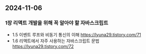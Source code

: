 ## 2024-11-06 

### 1장 리액트 개발을 위해 꼭 알아야 할 자바스크립트

- 1.5 이벤트 루프와 비동기 통신의 이해
 https://lyuna29.tistory.com/71
- 1.6 리액트에서 자주 사용하는 자바스크립트 문법
   https://lyuna29.tistory.com/72
